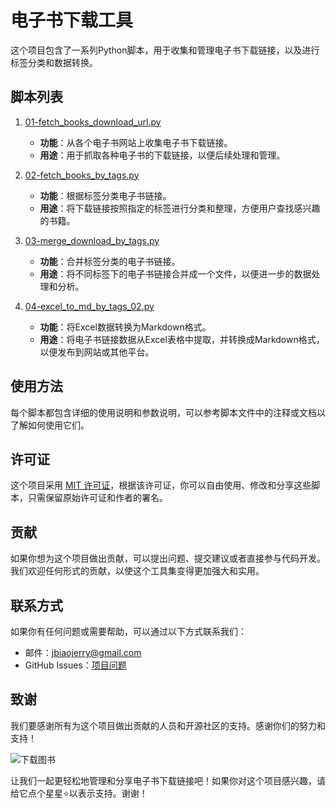 # 电子书下载工具

这个项目包含了一系列Python脚本，用于收集和管理电子书下载链接，以及进行标签分类和数据转换。

## 脚本列表

1. [01-fetch_books_download_url.py](01-fetch_books_download_url.py)
   - **功能**：从各个电子书网站上收集电子书下载链接。
   - **用途**：用于抓取各种电子书的下载链接，以便后续处理和管理。

2. [02-fetch_books_by_tags.py](02-fetch_books_by_tags.py)
   - **功能**：根据标签分类电子书链接。
   - **用途**：将下载链接按照指定的标签进行分类和整理，方便用户查找感兴趣的书籍。

3. [03-merge_download_by_tags.py](03-merge_download_by_tags.py)
   - **功能**：合并标签分类的电子书链接。
   - **用途**：将不同标签下的电子书链接合并成一个文件，以便进一步的数据处理和分析。

4. [04-excel_to_md_by_tags_02.py](04-excel_to_md_by_tags_02.py)
   - **功能**：将Excel数据转换为Markdown格式。
   - **用途**：将电子书链接数据从Excel表格中提取，并转换成Markdown格式，以便发布到网站或其他平台。

## 使用方法

每个脚本都包含详细的使用说明和参数说明，可以参考脚本文件中的注释或文档以了解如何使用它们。

## 许可证

这个项目采用 [MIT 许可证](LICENSE)，根据该许可证，你可以自由使用、修改和分享这些脚本，只需保留原始许可证和作者的署名。

## 贡献

如果你想为这个项目做出贡献，可以提出问题、提交建议或者直接参与代码开发。我们欢迎任何形式的贡献，以使这个工具集变得更加强大和实用。

## 联系方式

如果你有任何问题或需要帮助，可以通过以下方式联系我们：

- 邮件：jbiaojerry@gmail.com
- GitHub Issues：[项目问题](https://github.com/jbiaojerry/practical-tool/issues)

## 致谢

我们要感谢所有为这个项目做出贡献的人员和开源社区的支持。感谢你们的努力和支持！

![下载图书](https://media.giphy.com/media/l378BzHA5FwWFXVSg/giphy.gif)

让我们一起更轻松地管理和分享电子书下载链接吧！如果你对这个项目感兴趣，请给它点个星星⭐️以表示支持。谢谢！
